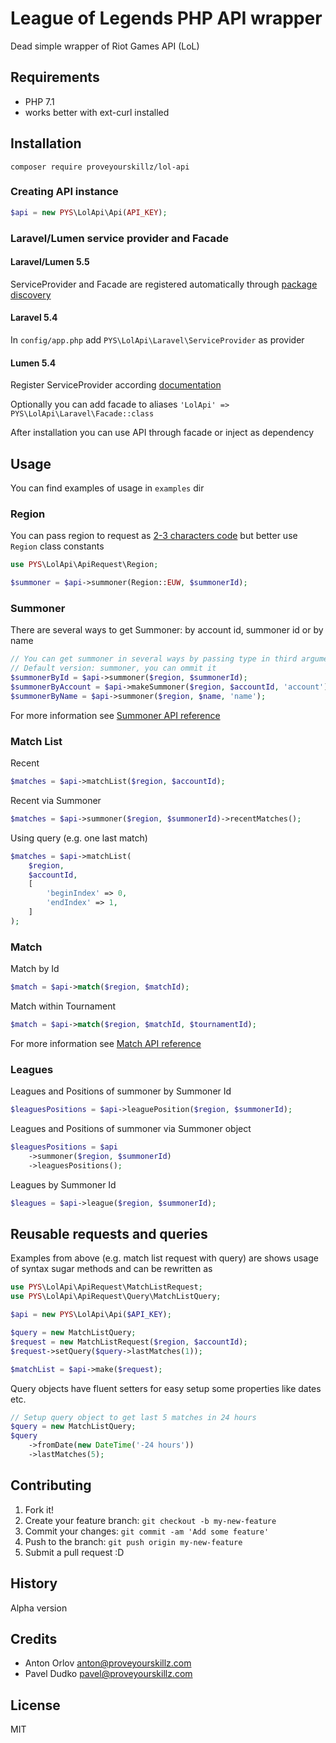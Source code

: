# League of Legends PHP API wrapper

Dead simple wrapper of Riot Games API (LoL)

## Requirements
* PHP 7.1
* works better with ext-curl installed

## Installation

`composer require proveyourskillz/lol-api`

### Creating API instance
```php
$api = new PYS\LolApi\Api(API_KEY);
```
### Laravel/Lumen service provider and Facade

#### Laravel/Lumen 5.5
ServiceProvider and Facade are registered automatically through [package discovery](https://laravel.com/docs/5.5/packages#package-discovery)

#### Laravel 5.4
In `config/app.php` add `PYS\LolApi\Laravel\ServiceProvider` as provider

#### Lumen 5.4
Register ServiceProvider according [documentation](https://lumen.laravel.com/docs/5.5/providers#registering-providers)

Optionally you can add facade to aliases `'LolApi' => PYS\LolApi\Laravel\Facade::class`

After installation you can use API through facade or inject as dependency

## Usage

You can find examples of usage in `examples` dir

### Region
You can pass region to request as [2-3 characters code](https://developer.riotgames.com/regional-endpoints.html) but better use `Region` class constants

```php
use PYS\LolApi\ApiRequest\Region;

$summoner = $api->summoner(Region::EUW, $summonerId);
```

### Summoner
There are several ways to get Summoner: by account id, summoner id or by name

```php
// You can get summoner in several ways by passing type in third argument
// Default version: summoner, you can ommit it
$summonerById = $api->summoner($region, $summonerId);
$summonerByAccount = $api->makeSummoner($region, $accountId, 'account');
$summonerByName = $api->summoner($region, $name, 'name');
```

For more information see [Summoner API reference](https://developer.riotgames.com/api-methods/#summoner-v3)

### Match List

Recent

```php
$matches = $api->matchList($region, $accountId);
```
Recent via Summoner

```php
$matches = $api->summoner($region, $summonerId)->recentMatches();
```

Using query (e.g. one last match)

```php
$matches = $api->matchList(
    $region,
    $accountId,
    [
        'beginIndex' => 0,
        'endIndex' => 1,
    ]
);
```

### Match
Match by Id

```php
$match = $api->match($region, $matchId);
```

Match within Tournament

```php
$match = $api->match($region, $matchId, $tournamentId);
```
For more information see [Match API reference](https://developer.riotgames.com/api-methods/#match-v3)

### Leagues

Leagues and Positions of summoner by Summoner Id

```php
$leaguesPositions = $api->leaguePosition($region, $summonerId);
```

Leagues and Positions of summoner via Summoner object

```php
$leaguesPositions = $api
    ->summoner($region, $summonerId)
    ->leaguesPositions();
```

Leagues by Summoner Id

```php
$leagues = $api->league($region, $summonerId);
```

## Reusable requests and queries
Examples from above (e.g. match list request with query) are shows usage of syntax sugar methods and can be rewritten as

```php
use PYS\LolApi\ApiRequest\MatchListRequest;
use PYS\LolApi\ApiRequest\Query\MatchListQuery;

$api = new PYS\LolApi\Api($API_KEY);

$query = new MatchListQuery;
$request = new MatchListRequest($region, $accountId);
$request->setQuery($query->lastMatches(1));

$matchList = $api->make($request);
```

Query objects have fluent setters for easy setup some properties like dates etc.

```php
// Setup query object to get last 5 matches in 24 hours
$query = new MatchListQuery;
$query
    ->fromDate(new DateTime('-24 hours'))
    ->lastMatches(5);
``` 

## Contributing

1. Fork it!
2. Create your feature branch: `git checkout -b my-new-feature`
3. Commit your changes: `git commit -am 'Add some feature'`
4. Push to the branch: `git push origin my-new-feature`
5. Submit a pull request :D

## History

Alpha version

## Credits
- Anton Orlov <anton@proveyourskillz.com>
- Pavel Dudko <pavel@proveyourskillz.com>

## License

MIT 